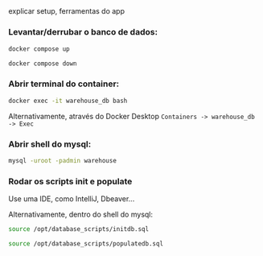 ##

explicar setup, ferramentas do app

### Levantar/derrubar o banco de dados:
```bash
docker compose up
```
```bash
docker compose down
```
### Abrir terminal do container:
```bash
docker exec -it warehouse_db bash
```
Alternativamente, através do Docker Desktop `Containers -> warehouse_db -> Exec`

### Abrir shell do mysql:
```bash
mysql -uroot -padmin warehouse
```

### Rodar os scripts init e populate

Use uma IDE, como IntelliJ, Dbeaver...

Alternativamente, dentro do shell do mysql:
```bash
source /opt/database_scripts/initdb.sql
```
```bash
source /opt/database_scripts/populatedb.sql
```
